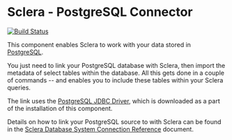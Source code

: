 # Sclera - PostgreSQL Connector

[![Build Status](https://travis-ci.org/scleradb/sclera-plugin-postgresql.svg?branch=master)](https://travis-ci.org/scleradb/sclera-plugin-postgresql)

This component enables Sclera to work with your data stored in [PostgreSQL](http://www.postgresql.org).

You just need to link your PostgreSQL database with Sclera, then import the metadata of select tables within the database. All this gets done in a couple of commands -- and enables you to include these tables within your Sclera queries.

The link uses the [PostgreSQL JDBC Driver](http://jdbc.postgresql.org), which is downloaded as a part of the installation of this component.

Details on how to link your PostgreSQL source to with Sclera can be found in the [Sclera Database System Connection Reference](https://www.scleradb.com/docs/setup/dbms/#connecting-to-postgresql) document.
